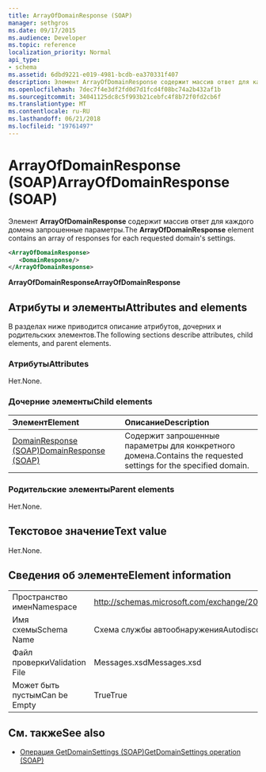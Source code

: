 ```yaml
---
title: ArrayOfDomainResponse (SOAP)
manager: sethgros
ms.date: 09/17/2015
ms.audience: Developer
ms.topic: reference
localization_priority: Normal
api_type:
- schema
ms.assetid: 6dbd9221-e019-4981-bcdb-ea370331f407
description: Элемент ArrayOfDomainResponse содержит массив ответ для каждого домена запрошенные параметры.
ms.openlocfilehash: 7dec7f4e3df2fd0d7d1fcd4f08bc74a2b432af1b
ms.sourcegitcommit: 34041125dc8c5f993b21cebfc4f8b72f0fd2cb6f
ms.translationtype: MT
ms.contentlocale: ru-RU
ms.lasthandoff: 06/21/2018
ms.locfileid: "19761497"
---
```

# <a name="arrayofdomainresponse-soap"></a><span data-ttu-id="4a34b-103">ArrayOfDomainResponse (SOAP)</span><span class="sxs-lookup"><span data-stu-id="4a34b-103">ArrayOfDomainResponse (SOAP)</span></span>

<span data-ttu-id="4a34b-104">Элемент **ArrayOfDomainResponse** содержит массив ответ для каждого домена запрошенные параметры.</span><span class="sxs-lookup"><span data-stu-id="4a34b-104">The **ArrayOfDomainResponse** element contains an array of responses for each requested domain's settings.</span></span> 
  
```XML
<ArrayOfDomainResponse>
   <DomainResponse/>
</ArrayOfDomainResponse>
```

 <span data-ttu-id="4a34b-105">**ArrayOfDomainResponse**</span><span class="sxs-lookup"><span data-stu-id="4a34b-105">**ArrayOfDomainResponse**</span></span>
## <a name="attributes-and-elements"></a><span data-ttu-id="4a34b-106">Атрибуты и элементы</span><span class="sxs-lookup"><span data-stu-id="4a34b-106">Attributes and elements</span></span>

<span data-ttu-id="4a34b-107">В разделах ниже приводится описание атрибутов, дочерних и родительских элементов.</span><span class="sxs-lookup"><span data-stu-id="4a34b-107">The following sections describe attributes, child elements, and parent elements.</span></span>
  
### <a name="attributes"></a><span data-ttu-id="4a34b-108">Атрибуты</span><span class="sxs-lookup"><span data-stu-id="4a34b-108">Attributes</span></span>

<span data-ttu-id="4a34b-109">Нет.</span><span class="sxs-lookup"><span data-stu-id="4a34b-109">None.</span></span>
  
### <a name="child-elements"></a><span data-ttu-id="4a34b-110">Дочерние элементы</span><span class="sxs-lookup"><span data-stu-id="4a34b-110">Child elements</span></span>

|<span data-ttu-id="4a34b-111">**Элемент**</span><span class="sxs-lookup"><span data-stu-id="4a34b-111">**Element**</span></span>|<span data-ttu-id="4a34b-112">**Описание**</span><span class="sxs-lookup"><span data-stu-id="4a34b-112">**Description**</span></span>|
|:-----|:-----|
|[<span data-ttu-id="4a34b-113">DomainResponse (SOAP)</span><span class="sxs-lookup"><span data-stu-id="4a34b-113">DomainResponse (SOAP)</span></span>](domainresponse-soap.md) <br/> |<span data-ttu-id="4a34b-114">Содержит запрошенные параметры для конкретного домена.</span><span class="sxs-lookup"><span data-stu-id="4a34b-114">Contains the requested settings for the specified domain.</span></span>  <br/> |
   
### <a name="parent-elements"></a><span data-ttu-id="4a34b-115">Родительские элементы</span><span class="sxs-lookup"><span data-stu-id="4a34b-115">Parent elements</span></span>

<span data-ttu-id="4a34b-116">Нет.</span><span class="sxs-lookup"><span data-stu-id="4a34b-116">None.</span></span>
  
## <a name="text-value"></a><span data-ttu-id="4a34b-117">Текстовое значение</span><span class="sxs-lookup"><span data-stu-id="4a34b-117">Text value</span></span>

<span data-ttu-id="4a34b-118">Нет.</span><span class="sxs-lookup"><span data-stu-id="4a34b-118">None.</span></span>
  
## <a name="element-information"></a><span data-ttu-id="4a34b-119">Сведения об элементе</span><span class="sxs-lookup"><span data-stu-id="4a34b-119">Element information</span></span>

|||
|:-----|:-----|
|<span data-ttu-id="4a34b-120">Пространство имен</span><span class="sxs-lookup"><span data-stu-id="4a34b-120">Namespace</span></span>  <br/> |http://schemas.microsoft.com/exchange/2010/Autodiscover  <br/> |
|<span data-ttu-id="4a34b-121">Имя схемы</span><span class="sxs-lookup"><span data-stu-id="4a34b-121">Schema Name</span></span>  <br/> |<span data-ttu-id="4a34b-122">Схема службы автообнаружения</span><span class="sxs-lookup"><span data-stu-id="4a34b-122">Autodiscover schema</span></span>  <br/> |
|<span data-ttu-id="4a34b-123">Файл проверки</span><span class="sxs-lookup"><span data-stu-id="4a34b-123">Validation File</span></span>  <br/> |<span data-ttu-id="4a34b-124">Messages.xsd</span><span class="sxs-lookup"><span data-stu-id="4a34b-124">Messages.xsd</span></span>  <br/> |
|<span data-ttu-id="4a34b-125">Может быть пустым</span><span class="sxs-lookup"><span data-stu-id="4a34b-125">Can be Empty</span></span>  <br/> |<span data-ttu-id="4a34b-126">True</span><span class="sxs-lookup"><span data-stu-id="4a34b-126">True</span></span>  <br/> |
   
## <a name="see-also"></a><span data-ttu-id="4a34b-127">См. также</span><span class="sxs-lookup"><span data-stu-id="4a34b-127">See also</span></span>

- [<span data-ttu-id="4a34b-128">Операция GetDomainSettings (SOAP)</span><span class="sxs-lookup"><span data-stu-id="4a34b-128">GetDomainSettings operation (SOAP)</span></span>](getdomainsettings-operation-soap.md)

